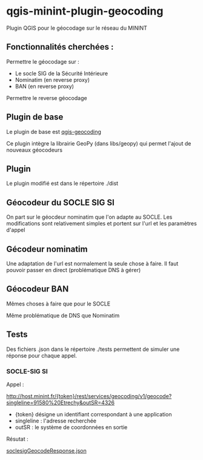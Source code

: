 # qgis-minint-plugin-geocoding

Plugin QGIS pour le géocodage sur le réseau du MININT


## Fonctionnalités cherchées :

Permettre le géocodage sur :
- Le socle SIG de la Sécurité Intérieure
- Nominatim (en reverse proxy)
- BAN (en reverse proxy)

Permettre le reverse géocodage

## Plugin de base

Le plugin de base est [qgis-geocoding](https://github.com/elpaso/qgis-geocoding)

Ce plugin intègre la librairie GeoPy (dans libs/geopy) qui permet l'ajout de nouveaux géocodeurs

## Plugin

Le plugin modifié est dans le répertoire ./dist

## Géocodeur du SOCLE SIG SI

On part sur le géocdeur nominatim que l'on adapte au SOCLE.
Les modifications sont relativement simples et portent sur l'url et les paramètres d'appel

## Gécodeur nominatim 

Une adaptation de l'url est normalement la seule chose à faire. Il faut pouvoir passer en direct (problématique DNS à gérer)

## Géocodeur BAN

Mêmes choses à faire que pour le SOCLE

Même problématique de DNS que Nominatim

## Tests

Des fichiers .json dans le répertoire ./tests permettent de simuler une réponse pour chaque appel.

### SOCLE-SIG SI

Appel : 

http://host.minint.fr/{token}/rest/services/geocoding/v1/geocode?singleline=91580%20Etrechy&outSR=4326

- {token} désigne un identifiant correspondant à une application
- singleline : l'adresse recherchée
- outSR : le système de coordonnées en sortie

Résutat : 

[soclesigGeocodeResponse.json](./libs/soclesigGeocodeResponse.json)



